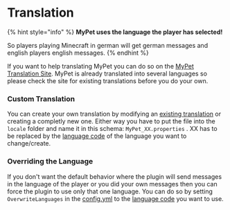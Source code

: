 # Translation

{% hint style="info" %}
**MyPet uses the language the player has selected!**

So players playing Minecraft in german will get german messages and english players english messages.
{% endhint %}

If you want to help translating MyPet you can do so on the [MyPet Translation Site](https://translation.mypet-plugin.de/). MyPet is already translated into several languages so please check the site for existing translations before you do your own.

### Custom Translation

You can create your own translation by modifying an [existing translation](https://github.com/xXKeyleXx/MyPet-Translations) or creating a completly new one. Either way you have to put the file into the `locale` folder and name it in this schema: `MyPet_XX.properties` . XX has to be replaced by the [language code](https://minecraft.gamepedia.com/Language) of the language you want to change/create.

### Overriding the Language

If you don't want the default behavior where the plugin will send messages in the language of the player or you did your own messages then you can force the plugin to use only that one language. You can do so by setting `OverwriteLanguages` in the [config.yml](../setup/configurations/config.yml.md) to the [language code](https://minecraft.gamepedia.com/Language) you want to use.

